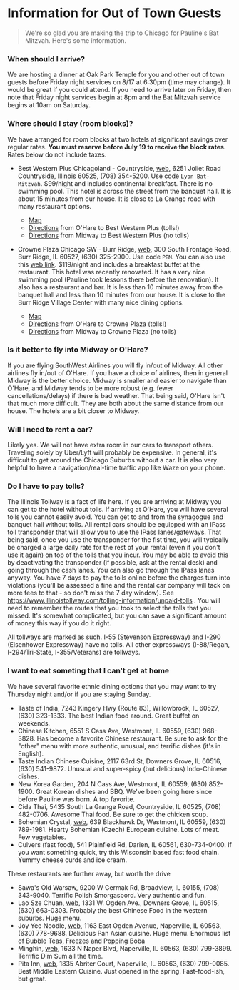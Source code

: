 # Information for Out of Town Guests

> We're so glad you are making the trip to Chicago for Pauline's Bat Mitzvah. Here's some information.

### When should I arrive?
We are hosting a dinner at Oak Park Temple for you and other out of town guests before Friday night services on 8/17 at 6:30pm (time may change). It would be great if you could attend. If you need to arrive later on Friday, then note that Friday night services begin at 8pm and the Bat Mitzvah service begins at 10am on Saturday.

### Where should I stay (room blocks)?
We have arranged for room blocks at two hotels at significant savings over regular rates. **You must reserve before July 19 to receive the block rates.** Rates below do not include taxes.

  - Best Western Plus Chicagoland - Countryside, [web](https://www.bestwestern.com/en_US/book/hotels-in-countryside/best-western-plus-chicagoland-countryside/propertyCode.14182.html), 6251 Joliet Road Countryside, Illinois 60525, (708) 354-5200. Use code `Lyon Bat-Mitzvah`. $99/night and includes continental breakfast. There is no swimming pool. This hotel is across the street from the banquet hall. It is about 15 minutes from our house. It is close to La Grange road with many restaurant options. 
    - [Map](https://www.google.com/maps/place/Best+Western+Plus+Chicagoland+-+Countryside/@41.777758,-87.8752019,17z/data=!3m1!4b1!4m7!3m6!1s0x880e4835b8d4f883:0x5e6eedb10146be0b!5m1!1s2018-07-01!8m2!3d41.777754!4d-87.8730132)
    - [Directions](https://www.google.com/maps/dir/O'Hare+International+Airport,+W+O'Hare+Ave,+Chicago,+IL/Best+Western+Plus+Chicagoland+-+Countryside,+6251+Joliet+Rd,+Countryside,+IL+60525/@41.8719334,-88.0591962,11z/data=!3m1!4b1!4m14!4m13!1m5!1m1!1s0x880fb4276a7762f3:0x511747070259ad4b!2m2!1d-87.9073214!2d41.9741625!1m5!1m1!1s0x880e4835b8d4f883:0x5e6eedb10146be0b!2m2!1d-87.8730132!2d41.777754!3e0) from O'Hare to Best Western Plus (tolls!)
    - [Directions](https://www.google.com/maps/dir/Chicago+Midway+International+Airport,+South+Cicero+Avenue,+Chicago,+IL/Best+Western+Plus+Chicagoland+-+Countryside,+6251+Joliet+Rd,+Countryside,+IL+60525/@41.7902507,-87.8421336,13z/data=!3m1!4b1!4m14!4m13!1m5!1m1!1s0x880e310601aa4385:0x968a60d78f2950a5!2m2!1d-87.7521884!2d41.7867759!1m5!1m1!1s0x880e4835b8d4f883:0x5e6eedb10146be0b!2m2!1d-87.8730132!2d41.777754!3e0) from Midway to Best Western Plus (no tolls)

  - Crowne Plaza Chicago SW - Burr Ridge, [web](https://www.cpchicagosw.com), 300 South Frontage Road, Burr Ridge, IL 60527, (630) 325-2900. Use code `PBM`. You can also use this [web link](https://www.crowneplaza.com/redirect?path=hd&brandCode=CP&localeCode=en&regionCode=1&hotelCode=CHIBU&_PMID=99801505&GPC=PBM&viewfullsite=true). $119/night and includes a breakfast buffet at the restaurant. This hotel was recently renovated. It has a very nice swimming pool (Pauline took lessons there before the renovation). It also has a restaurant and bar. It is less than 10 minutes away from the banquet hall and less than 10 minutes from our house. It is close to the Burr Ridge Village Center with many nice dining options. 
    - [Map](https://www.google.com/maps/place/Crowne+Plaza+Chicago+SW+-+Burr+Ridge/@41.7534649,-87.9237189,17z/data=!3m1!4b1!4m7!3m6!1s0x880e48babe2fc1f3:0x5e66b2dbb4a574e3!5m1!1s2018-07-01!8m2!3d41.7534609!4d-87.9215302)
    - [Directions](https://www.google.com/maps/dir/O'Hare+International+Airport,+W+O'Hare+Ave,+Chicago,+IL/Crowne+Plaza+Chicago+SW+-+Burr+Ridge,+S+Frontage+Road,+Burr+Ridge,+IL/@41.864634,-88.0591962,11z/data=!3m1!4b1!4m14!4m13!1m5!1m1!1s0x880fb4276a7762f3:0x511747070259ad4b!2m2!1d-87.9073214!2d41.9741625!1m5!1m1!1s0x880e48babe2fc1f3:0x5e66b2dbb4a574e3!2m2!1d-87.9215302!2d41.7534609!3e0) from O'Hare to Crowne Plaza (tolls!)
    - [Directions](https://www.google.com/maps/dir/Chicago+Midway+International+Airport,+South+Cicero+Avenue,+Chicago,+IL/Crowne+Plaza+Chicago+SW+-+Burr+Ridge,+S+Frontage+Road,+Burr+Ridge,+IL/@41.7817191,-87.9014125,12z/data=!3m1!4b1!4m14!4m13!1m5!1m1!1s0x880e310601aa4385:0x968a60d78f2950a5!2m2!1d-87.7521884!2d41.7867759!1m5!1m1!1s0x880e48babe2fc1f3:0x5e66b2dbb4a574e3!2m2!1d-87.9215302!2d41.7534609!3e0) from Midway to Crowne Plaza (no tolls)

### Is it better to fly into Midway or O'Hare?
If you are flying SouthWest Airlines you will fly in/out of Midway. All other airlines fly in/out of O'Hare. If you have a choice of airlines, then in general Midway is the better choice. Midway is smaller and easier to navigate than O'Hare, and Midway tends to be more robust (e.g. fewer cancellations/delays) if there is bad weather. That being said, O'Hare isn't that much more difficult. They are both about the same distance from our house. The hotels are a bit closer to Midway. 

### Will I need to rent a car?
Likely yes. We will not have extra room in our cars to transport others. Traveling solely by Uber/Lyft will probably be expensive. In general, it's difficult to get around the Chicago Suburbs without a car. It is also very helpful to have a navigation/real-time traffic app like Waze on your phone. 

### Do I have to pay tolls?
The Illinois Tollway is a fact of life here. If you are arriving at Midway you can get to the hotel without tolls. If arriving at O'Hare, you will have several tolls you cannot easily avoid. You can get to and from the synagogue and banquet hall without tolls. All rental cars should be equipped with an IPass toll transponder that will allow you to use the IPass lanes/gateways. That being said, once you use the transponder for the fist time, you will typically be charged a large daily rate for the rest of your rental (even if you don't use it again) on top of the tolls that you incur. You may be able to avoid this by deactivating the transponder (if possible, ask at the rental desk) and going through the cash lanes. You can also go through the IPass lanes anyway. You have 7 days to pay the tolls online before the charges turn into  violations (you'll be assessed a fine and the rental car company will tack on more fees to that - so don't miss the 7 day window). See https://www.illinoistollway.com/tolling-information/unpaid-tolls . You will need to remember the routes that you took to select the tolls that you missed. It's somewhat complicated, but you can save a significant amount of money this way if you do it right. 

All tollways are marked as such. I-55 (Stevenson Expressway) and I-290 (Eisenhower Expressway) have no tolls. All other expressways (I-88/Regan, I-294/Tri-State, I-355/Veterans) are tollways. 

### I want to eat someting that I can't get at home
We have several favorite ethnic dining options that you may want to try Thursday night and/or if you are staying Sunday.

  - Taste of India, 7243 Kingery Hwy (Route 83), Willowbrook, IL 60527, (630) 323-1333. The best Indian food around. Great buffet on weekends. 
  - Chinese Kitchen, 6551 S Cass Ave, Westmont, IL 60559, (630) 968-3828. Has become a favorite Chinese restaurant. Be sure to ask for the "other" menu with more authentic, unusual, and terrific dishes (it's in English).
  - Taste Indian Chinese Cuisine,  2117 63rd St, Downers Grove, IL 60516, (630) 541-9872. Unusual and super-spicy (but delicious) Indo-Chinese dishes.
  - New Korea Garden, 204 N Cass Ave, Westmont, IL 60559, (630) 852-1900. Great Korean dishes and BBQ. We've been going here since before Pauline was born. A top favorite. 
  - Cida Thai, 5435 South La Grange Road, Countryside, IL 60525, (708) 482-0706. Awesome Thai food. Be sure to get the chicken soup.
  - Bohemian Crystal, [web](http://www.bohemiancrystal.net), 639 Blackhawk Dr, Westmont, IL 60559, (630) 789-1981. Hearty  Bohemian (Czech) European cuisine. Lots of meat. Few vegetables.
  - Culvers (fast food), 541 Plainfield Rd, Darien, IL 60561, 630-734-0400. If you want something quick, try this Wisconsin based fast food chain. Yummy cheese curds and ice cream.

These restaurants are further away, but worth the drive
  - Sawa's Old Warsaw, 9200 W Cermak Rd, Broadview, IL 60155, (708) 343-9040. Terrific Polish Smorgasbord. Very authentic and fun.
  - Lao Sze Chuan, [web](https://www.laoszechuanusa.com/lsc-downer-s-grove), 1331 W. Ogden Ave., Downers Grove, IL 60515, (630) 663-0303. Probably the best Chinese Food in the western suburbs. Huge menu.
  - Joy Yee Noodle, [web](https://joyyee.com), 1163 East Ogden Avenue, Naperville, IL 60563, (630) 778-9688. Delicious Pan Asian cuisine. Huge menu. Enormous list of Bubble Teas, Freezes and Popping Boba
  - Minghin, [web](https://www.minghincuisine.com), 1633 N Naper Blvd, Naperville, IL 60563, (630) 799-3899. Terrific Dim Sum all the time. 
  - Pita Inn, [web](http://www.pita-inn.com), 1835 Abriter Court, Naperville, IL 60563,  (630) 799-0085. Best Middle Eastern Cuisine. Just opened in the spring. Fast-food-ish, but great.
